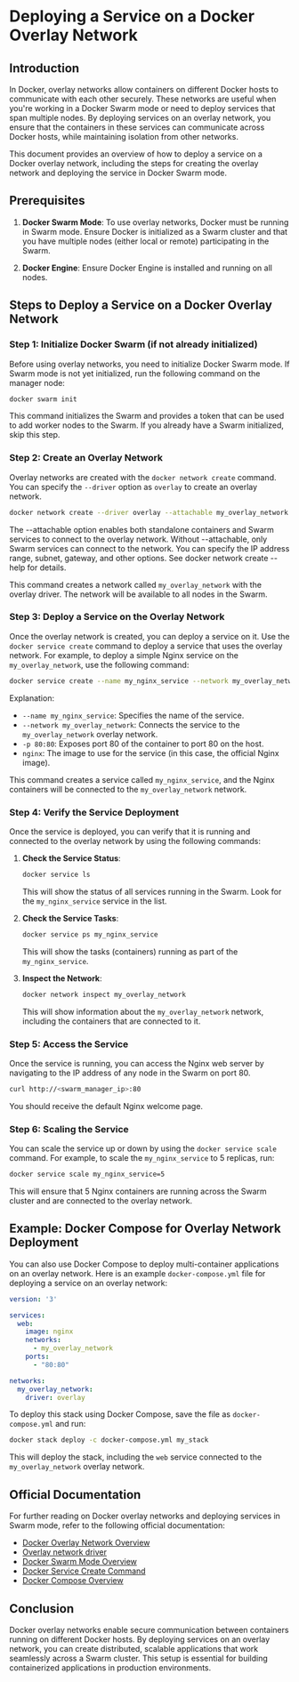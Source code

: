 
# Deploying a Service on a Docker Overlay Network

## Introduction

In Docker, overlay networks allow containers on different Docker hosts to communicate with each other securely. These networks are useful when you're working in a Docker Swarm mode or need to deploy services that span multiple nodes. By deploying services on an overlay network, you ensure that the containers in these services can communicate across Docker hosts, while maintaining isolation from other networks.

This document provides an overview of how to deploy a service on a Docker overlay network, including the steps for creating the overlay network and deploying the service in Docker Swarm mode.

## Prerequisites

1. **Docker Swarm Mode**: To use overlay networks, Docker must be running in Swarm mode. Ensure Docker is initialized as a Swarm cluster and that you have multiple nodes (either local or remote) participating in the Swarm.
   
2. **Docker Engine**: Ensure Docker Engine is installed and running on all nodes.

## Steps to Deploy a Service on a Docker Overlay Network

### Step 1: Initialize Docker Swarm (if not already initialized)

Before using overlay networks, you need to initialize Docker Swarm mode. If Swarm mode is not yet initialized, run the following command on the manager node:

```bash
docker swarm init
```

This command initializes the Swarm and provides a token that can be used to add worker nodes to the Swarm. If you already have a Swarm initialized, skip this step.

### Step 2: Create an Overlay Network

Overlay networks are created with the `docker network create` command. You can specify the `--driver` option as `overlay` to create an overlay network.

```bash
docker network create --driver overlay --attachable my_overlay_network
```
The --attachable option enables both standalone containers and Swarm services to connect to the overlay network. Without --attachable, only Swarm services can connect to the network.
You can specify the IP address range, subnet, gateway, and other options. See docker network create --help for details.

This command creates a network called `my_overlay_network` with the overlay driver. The network will be available to all nodes in the Swarm.

### Step 3: Deploy a Service on the Overlay Network

Once the overlay network is created, you can deploy a service on it. Use the `docker service create` command to deploy a service that uses the overlay network. For example, to deploy a simple Nginx service on the `my_overlay_network`, use the following command:

```bash
docker service create --name my_nginx_service --network my_overlay_network -p 80:80 nginx
```

Explanation:
- `--name my_nginx_service`: Specifies the name of the service.
- `--network my_overlay_network`: Connects the service to the `my_overlay_network` overlay network.
- `-p 80:80`: Exposes port 80 of the container to port 80 on the host.
- `nginx`: The image to use for the service (in this case, the official Nginx image).

This command creates a service called `my_nginx_service`, and the Nginx containers will be connected to the `my_overlay_network` network.

### Step 4: Verify the Service Deployment

Once the service is deployed, you can verify that it is running and connected to the overlay network by using the following commands:

1. **Check the Service Status**:
   ```bash
   docker service ls
   ```

   This will show the status of all services running in the Swarm. Look for the `my_nginx_service` service in the list.

2. **Check the Service Tasks**:
   ```bash
   docker service ps my_nginx_service
   ```

   This will show the tasks (containers) running as part of the `my_nginx_service`.

3. **Inspect the Network**:
   ```bash
   docker network inspect my_overlay_network
   ```

   This will show information about the `my_overlay_network` network, including the containers that are connected to it.

### Step 5: Access the Service

Once the service is running, you can access the Nginx web server by navigating to the IP address of any node in the Swarm on port 80.

```bash
curl http://<swarm_manager_ip>:80
```

You should receive the default Nginx welcome page.

### Step 6: Scaling the Service

You can scale the service up or down by using the `docker service scale` command. For example, to scale the `my_nginx_service` to 5 replicas, run:

```bash
docker service scale my_nginx_service=5
```

This will ensure that 5 Nginx containers are running across the Swarm cluster and are connected to the overlay network.

## Example: Docker Compose for Overlay Network Deployment

You can also use Docker Compose to deploy multi-container applications on an overlay network. Here is an example `docker-compose.yml` file for deploying a service on an overlay network:

```yaml
version: '3'

services:
  web:
    image: nginx
    networks:
      - my_overlay_network
    ports:
      - "80:80"

networks:
  my_overlay_network:
    driver: overlay
```

To deploy this stack using Docker Compose, save the file as `docker-compose.yml` and run:

```bash
docker stack deploy -c docker-compose.yml my_stack
```

This will deploy the stack, including the `web` service connected to the `my_overlay_network` overlay network.

## Official Documentation

For further reading on Docker overlay networks and deploying services in Swarm mode, refer to the following official documentation:

- [Docker Overlay Network Overview](https://docs.docker.com/network/overlay/)
- [Overlay network driver](https://docs.docker.com/engine/network/drivers/overlay/)
- [Docker Swarm Mode Overview](https://docs.docker.com/engine/swarm/)
- [Docker Service Create Command](https://docs.docker.com/engine/reference/commandline/service_create/)
- [Docker Compose Overview](https://docs.docker.com/compose/)

## Conclusion

Docker overlay networks enable secure communication between containers running on different Docker hosts. By deploying services on an overlay network, you can create distributed, scalable applications that work seamlessly across a Swarm cluster. This setup is essential for building containerized applications in production environments.
